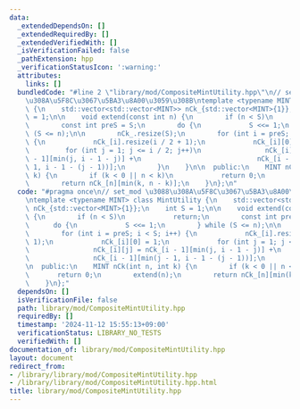 ```yaml
---
data:
  _extendedDependsOn: []
  _extendedRequiredBy: []
  _extendedVerifiedWith: []
  _isVerificationFailed: false
  _pathExtension: hpp
  _verificationStatusIcon: ':warning:'
  attributes:
    links: []
  bundledCode: "#line 2 \"library/mod/CompositeMintUtility.hpp\"\n// set_mod \u3088\
    \u308A\u5F8C\u3067\u5BA3\u8A00\u3059\u308B\ntemplate <typename MINT> class MintUtility\
    \ {\n    std::vector<std::vector<MINT>> nCk_{std::vector<MINT>{1}};\n    int S\
    \ = 1;\n\n    void extend(const int n) {\n        if (n < S)\n            return;\n\
    \        const int preS = S;\n        do {\n            S <<= 1;\n        } while\
    \ (S <= n);\n\n        nCk_.resize(S);\n        for (int i = preS; i < S; i++)\
    \ {\n            nCk_[i].resize(i / 2 + 1);\n            nCk_[i][0] = 1;\n   \
    \         for (int j = 1; j <= i / 2; j++)\n                nCk_[i][j] = nCk_[i\
    \ - 1][min(j, i - 1 - j)] +\n                             nCk_[i - 1][min(j -\
    \ 1, i - 1 - (j - 1))];\n        }\n    }\n\n  public:\n    MINT nCk(int n, int\
    \ k) {\n        if (k < 0 || n < k)\n            return 0;\n        extend(n);\n\
    \        return nCk_[n][min(k, n - k)];\n    }\n};\n"
  code: "#pragma once\n// set_mod \u3088\u308A\u5F8C\u3067\u5BA3\u8A00\u3059\u308B\
    \ntemplate <typename MINT> class MintUtility {\n    std::vector<std::vector<MINT>>\
    \ nCk_{std::vector<MINT>{1}};\n    int S = 1;\n\n    void extend(const int n)\
    \ {\n        if (n < S)\n            return;\n        const int preS = S;\n  \
    \      do {\n            S <<= 1;\n        } while (S <= n);\n\n        nCk_.resize(S);\n\
    \        for (int i = preS; i < S; i++) {\n            nCk_[i].resize(i / 2 +\
    \ 1);\n            nCk_[i][0] = 1;\n            for (int j = 1; j <= i / 2; j++)\n\
    \                nCk_[i][j] = nCk_[i - 1][min(j, i - 1 - j)] +\n             \
    \                nCk_[i - 1][min(j - 1, i - 1 - (j - 1))];\n        }\n    }\n\
    \n  public:\n    MINT nCk(int n, int k) {\n        if (k < 0 || n < k)\n     \
    \       return 0;\n        extend(n);\n        return nCk_[n][min(k, n - k)];\n\
    \    }\n};"
  dependsOn: []
  isVerificationFile: false
  path: library/mod/CompositeMintUtility.hpp
  requiredBy: []
  timestamp: '2024-11-12 15:55:13+09:00'
  verificationStatus: LIBRARY_NO_TESTS
  verifiedWith: []
documentation_of: library/mod/CompositeMintUtility.hpp
layout: document
redirect_from:
- /library/library/mod/CompositeMintUtility.hpp
- /library/library/mod/CompositeMintUtility.hpp.html
title: library/mod/CompositeMintUtility.hpp
---
```


